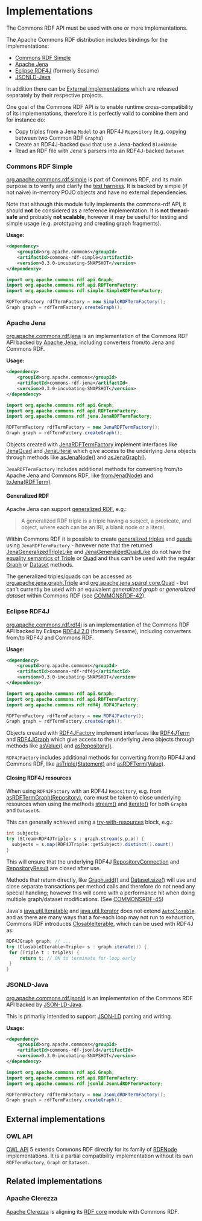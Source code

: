 <!--

    Licensed to the Apache Software Foundation (ASF) under one
    or more contributor license agreements. See the NOTICE file
    distributed with this work for additional information
    regarding copyright ownership. The ASF licenses this file
    to you under the Apache License, Version 2.0 (the
    "License"); you may not use this file except in compliance
    with the License.  You may obtain a copy of the License at

        http://www.apache.org/licenses/LICENSE-2.0

    Unless required by applicable law or agreed to in writing, software
    distributed under the License is distributed on an "AS IS" BASIS,
    WITHOUT WARRANTIES OR CONDITIONS OF ANY KIND, either express or implied.
    See the License for the specific language governing permissions and
    limitations under the License.

-->

# Implementations

The Commons RDF API must be used with one or more
implementations.

The Apache Commons RDF distribution includes bindings for the implementations:

* [Commons RDF Simple](#Commons_RDF_Simple)
* [Apache Jena](#Apache_Jena)
* [Eclipse RDF4J](#Eclipse_RDF4J) (formerly Sesame)
* [JSONLD-Java](#JSONLD-Java)

In addition there can be [External implementations](#External-implementations)
which are released separately by their respective projects.

One goal of the Commons RDF API is to enable runtime cross-compatibility
of its implementations, therefore it is perfectly valid to combine them
and for instance do:

* Copy triples from a Jena `Model` to an RDF4J `Repository`  (e.g. copying between two Common RDF `Graph`s)
* Create an RDF4J-backed `Quad` that use a Jena-backed `BlankNode`
* Read an RDF file with Jena's parsers into an RDF4J-backed `Dataset`


### Commons RDF Simple

[org.apache.commons.rdf.simple](apidocs/org/apache/commons/rdf/simple/package-summary.html)
is part of Commons RDF, and its main purpose is to verify and
clarify the [test harness](testapidocs/org/apache/commons/rdf/api/package-summary.html).
It is backed by simple (if not naive) in-memory POJO objects and have no external
dependencies.

Note that although this module fully implements the commons-rdf API, it should
**not** be considered as a reference implementation. It is **not thread-safe** and
probably **not scalable**, however it may be useful for testing and simple
usage (e.g. prototyping and creating graph fragments).

**Usage:**

```xml
<dependency>
    <groupId>org.apache.commons</groupId>
    <artifactId>commons-rdf-simple</artifactId>
    <version>0.3.0-incubating-SNAPSHOT</version>
</dependency>
```

```java
import org.apache.commons.rdf.api.Graph;
import org.apache.commons.rdf.api.RDFTermFactory;
import org.apache.commons.rdf.simple.SimpleRDFTermFactory;

RDFTermFactory rdfTermFactory = new SimpleRDFTermFactory();
Graph graph = rdfTermFactory.createGraph();
```

### Apache Jena

[org.apache.commons.rdf.jena](apidocs/org/apache/commons/rdf/jena/package-summary.html) is an implementation of the Commons RDF API backed by [Apache Jena](http://jena.apache.org/), including converters from/to Jena and Commons RDF.


**Usage:**

```xml
<dependency>
    <groupId>org.apache.commons</groupId>
    <artifactId>commons-rdf-jena</artifactId>
    <version>0.3.0-incubating-SNAPSHOT</version>
</dependency>
```

```java
import org.apache.commons.rdf.api.Graph;
import org.apache.commons.rdf.api.RDFTermFactory;
import org.apache.commons.rdf.jena.JenaRDFTermFactory;

RDFTermFactory rdfTermFactory = new JenaRDFTermFactory();
Graph graph = rdfTermFactory.createGraph();
```

Objects created with  [JenaRDFTermFactory](apidocs/org/apache/commons/rdf/jena/JenaRDFTermFactory.html) implement interfaces like [JenaQuad](apidocs/org/apache/commons/rdf/jena/JenaQuad.html) and [JenaLiteral](apidocs/org/apache/commons/rdf/jena/JenaLiteral.html) which give access to the underlying Jena objects through methods like [asJenaNode()](apidocs/org/apache/commons/rdf/jena/JenaRDFTerm.html#asJenaNode--) and [asJenaGraph()](apidocs/org/apache/commons/rdf/jena/JenaGraph.html#asJenaGraph--).

`JenaRDFTermFactory` includes additional methods for converting from/to Apache Jena and Commons RDF, like [fromJena(Node)](apidocs/org/apache/commons/rdf/jena/JenaRDFTermFactory.html#fromJena-org.apache.jena.graph.Node-) and [toJena(RDFTerm)](apidocs/org/apache/commons/rdf/jena/JenaRDFTermFactory.html#toJena-org.apache.commons.rdf.api.RDFTerm-).

#### Generalized RDF

Apache Jena can support [generalized RDF](https://www.w3.org/TR/rdf11-concepts/#section-generalized-rdf), e.g.:

> A generalized RDF triple is a triple having a subject, a predicate, and object, where each can be an IRI, a blank node or a literal.

Within Commons RDF it is possible to create [generalized triples](apidocs/org/apache/commons/rdf/jena/JenaRDFTermFactory.html#createGeneralizedTriple-org.apache.commons.rdf.api.RDFTerm-org.apache.commons.rdf.api.RDFTerm-org.apache.commons.rdf.api.RDFTerm-) and [quads](apidocs/org/apache/commons/rdf/jena/JenaRDFTermFactory.html#createGeneralizedQuad-org.apache.commons.rdf.api.RDFTerm-org.apache.commons.rdf.api.RDFTerm-org.apache.commons.rdf.api.RDFTerm-org.apache.commons.rdf.api.RDFTerm-) using `JenaRDFTermFactory` - however note that the returned [JenaGeneralizedTripleLike](apidocs/org/apache/commons/rdf/jena/JenaGeneralizedTripleLike.html) and
[JenaGeneralizedQuadLike](apidocs/org/apache/commons/rdf/jena/JenaGeneralizedQuadLike.html)
 do not have the [equality semantics of Triple](apidocs/org/apache/commons/rdf/api/Triple.html#equals-java.lang.Object-) or [Quad](apidocs/org/apache/commons/rdf/api/Quad.html#equals-java.lang.Object-) and thus can't be used with the regular [Graph](apidocs/org/apache/commons/rdf/api/Graph.html) or [Dataset](apidocs/org/apache/commons/rdf/api/Dataset.html) methods.

The generalized triples/quads can be accessed as [org.apache.jena.graph.Triple](https://jena.apache.org/documentation/javadoc/jena/org/apache/jena/graph/Triple.html) and [org.apache.jena.sparql.core.Quad](https://jena.apache.org/documentation/javadoc/arq/org/apache/jena/sparql/core/Quad.html) - but can't currently be used with an equivalent _generalized graph_ or _generalized dataset_ within Commons RDF (see [COMMONSRDF-42](https://issues.apache.org/jira/browse/COMMONSRDF-42)).

### Eclipse RDF4J

[org.apache.commons.rdf.rdf4j](apidocs/org/apache/commons/rdf/rdf4j/package-summary.html) is an implementation of the Commons RDF API backed by Eclispe [RDF4J 2.0](http://rdf4j.org/) (formerly Sesame), including converters from/to RDF4J and Commons RDF.

**Usage:**

```xml
<dependency>
    <groupId>org.apache.commons</groupId>
    <artifactId>commons-rdf-rdf4j</artifactId>
    <version>0.3.0-incubating-SNAPSHOT</version>
</dependency>
```

```java
import org.apache.commons.rdf.api.Graph;
import org.apache.commons.rdf.api.RDFTermFactory;
import org.apache.commons.rdf.rdf4j.RDF4JFactory;

RDFTermFactory rdfTermFactory = new RDF4JFactory();
Graph graph = rdfTermFactory.createGraph();
```

Objects created with  [RDF4JFactory](apidocs/org/apache/commons/rdf/rdf4j/RDF4JFactory.html) implement interfaces like [RDF4JTerm](apidocs/org/apache/commons/rdf/rdf4j/RDF4JTerm.html) and [RDF4JGraph](apidocs/org/apache/commons/rdf/rdf4j/RDF4JGraph.html) which give access to the underlying Jena objects through methods like [asValue()](apidocs/org/apache/commons/rdf/rdf4j/RDF4JTerm.html#asValue--) and [asRepository()](apidocs/org/apache/commons/rdf/rdf4j/RDF4JGraphLike.html#asRepository--).

`RDF4JFactory` includes additional methods for converting from/to RDF4J and Commons RDF, like [asTriple(Statement)](apidocs/org/apache/commons/rdf/rdf4j/RDF4JFactory.html#asTriple-org.eclipse.rdf4j.model.Statement-) and
[asRDFTerm(Value)](apidocs/org/apache/commons/rdf/rdf4j/RDF4JFactory.html#asRDFTerm-org.eclipse.rdf4j.model.Value-).

#### Closing RDF4J resources

When using `RDF4JFactory` with an RDF4J `Repository`, e.g. from [asRDFTermGraph(Repository)](apidocs/org/apache/commons/rdf/rdf4j/RDF4JFactory.html#asRDFTermGraph-org.eclipse.rdf4j.repository.Repository-org.apache.commons.rdf.rdf4j.RDF4JFactory.Option...-), care must be taken to close underlying resources when using the methods [stream()](apidocs/org/apache/commons/rdf/rdf4j/RDF4JGraph.html#stream--) and [iterate()](apidocs/org/apache/commons/rdf/rdf4j/RDF4JGraph.html#iterate--) for both `Graph`s and `Dataset`s.

This can generally achieved using a [try-with-resources](https://docs.oracle.com/javase/tutorial/essential/exceptions/tryResourceClose.html) block, e.g.:


```java
int subjects;
try (Stream<RDF4JTriple> s : graph.stream(s,p,o)) {
  subjects = s.map(RDF4JTriple::getSubject).distinct().count()
}
```

This will ensure that the underlying RDF4J [RepositoryConnection](http://rdf4j.org/javadoc/latest/org/eclipse/rdf4j/repository/RepositoryConnection.html) and [RepositoryResult](http://rdf4j.org/javadoc/latest/org/eclipse/rdf4j/repository/RepositoryResult.html)
are closed after use.

Methods that return directly, like
[Graph.add()](apidocs/org/apache/commons/rdf/api/Graph.html#add-org.apache.commons.rdf.api.Triple-)
and [Dataset.size()](apidocs/org/apache/commons/rdf/api/Dataset.html#size--)
will use and close separate transactions per method calls and therefore do not need any special handling; however this will come with a performance hit when doing multiple graph/dataset modifications. (See [COMMONSRDF-45](https://issues.apache.org/jira/browse/COMMONSRDF-45))

Java's [java.util.Iteratable](http://docs.oracle.com/javase/8/docs/api/java/lang/Iterable.html) and [java.util.Iterator](http://docs.oracle.com/javase/8/docs/api/java/util/Iterator.html) does not extend [`AutoClosable`](http://docs.oracle.com/javase/8/docs/api/java/lang/AutoCloseable.html), and as there are many ways that a for-each loop may not run to exhaustion, Commons RDF introduces [ClosableIterable](apidocs/org/apache/commons/rdf/rdf4j/ClosableIterable.html), which can be used with RDF4J as:

```java
RDF4JGraph graph; // ...
try (ClosableIterable<Triple> s : graph.iterate()) {
 for (Triple t : triples) {
     return t; // OK to terminate for-loop early
 }
}
```

### JSONLD-Java

[org.apache.commons.rdf.jsonld](apidocs/org/apache/commons/rdf/jsonld/package-summary.html) is an implementation of the Commons RDF API backed by [JSON-LD-Java](https://github.com/jsonld-java/jsonld-java).

This is primarily intended to support [JSON-LD](http://json-ld.org/) parsing and writing.

**Usage:**

```xml
<dependency>
    <groupId>org.apache.commons</groupId>
    <artifactId>commons-rdf-jsonld</artifactId>
    <version>0.3.0-incubating-SNAPSHOT</version>
</dependency>
```

```java
import org.apache.commons.rdf.api.Graph;
import org.apache.commons.rdf.api.RDFTermFactory;
import org.apache.commons.rdf.jsonld.JsonLdRDFTermFactory;

RDFTermFactory rdfTermFactory = new JsonLdRDFTermFactory();
Graph graph = rdfTermFactory.createGraph();
```

## External implementations


### OWL API

[OWL API](http://owlapi.sourceforge.net/) 5 extends Commons RDF
directly for its family of
[RDFNode](https://github.com/owlcs/owlapi/blob/version5/api/src/main/java/org/semanticweb/owlapi/io/RDFNode.java#L25)
implementations. It is a partial compatibility implementation without its own `RDFTermFactory`, `Graph` or `Dataset`.



## Related implementations

### Apache Clerezza

[Apache Clerezza](https://clerezza.apache.org/) is
aligning its [RDF core](https://github.com/apache/clerezza-rdf-core) module with Commons RDF.
